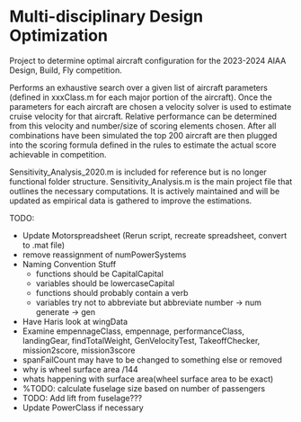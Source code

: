# Multi-disciplinary Design Optimization
Project to determine optimal aircraft configuration for the 2023-2024 AIAA Design, Build, Fly competition.

Performs an exhaustive search over a given list of aircraft parameters (defined in xxxClass.m for each major portion of the aircraft). Once the parameters for each aircraft are chosen a velocity solver is used to estimate cruise velocity for that aircraft. Relative performance can be determined from this velocity and number/size of scoring elements chosen. After all combinations have been simulated the top 200 aircraft are then plugged into the scoring formula defined in the rules to estimate the actual score achievable in competition.

Sensitivity_Analysis_2020.m is included for reference but is no longer functional folder structure. Sensitivity_Analysis.m is the main project file that outlines the necessary computations. It is actively maintained and will be updated as empirical data is gathered to improve the estimations.

 TODO:
* Update Motorspreadsheet (Rerun script, recreate spreadsheet, convert to .mat file)
* remove reassignment of numPowerSystems
* Naming Convention Stuff
  * functions should be CapitalCapital
  * variables should be lowercaseCapital
  * functions should probably contain a verb
  * variables try not to abbreviate but abbreviate number -> num generate -> gen
* Have Haris look at wingData
* Examine empennageClass, empennage, performanceClass, landingGear, findTotalWeight, GenVelocityTest, TakeoffChecker, mission2score, mission3score
* spanFailCount may have to be changed to something else or removed
* why is wheel surface area /144
* whats happening with surface area(wheel surface area to be exact)
* %TODO: calculate fuselage size based on number of passengers
* TODO: Add lift from fuselage???
* Update PowerClass if necessary